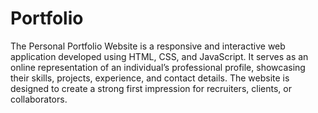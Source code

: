 # Portfolio
The Personal Portfolio Website is a responsive and interactive web application developed using HTML, CSS, and JavaScript. It serves as an online representation of an individual’s professional profile, showcasing their skills, projects, experience, and contact details. The website is designed to create a strong first impression for recruiters, clients, or collaborators.

